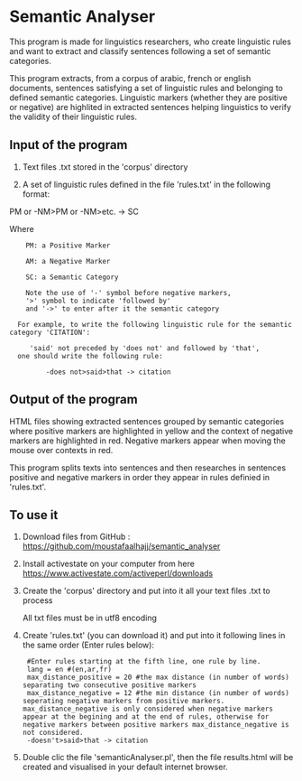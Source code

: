 # Semantic Analyser
This program is made for linguistics researchers, who create linguistic rules and want to extract and classify sentences following a set of semantic categories.

This program extracts, from a corpus of arabic, french or english documents, sentences satisfying a set of linguistic rules and belonging to defined semantic categories. Linguistic markers (whether they are positive or negative) are highlited in extracted sentences helping linguistics to verify the validity of their linguistic rules. 

## Input of the program

   1. Text files .txt stored in the 'corpus' directory

   2. A set of linguistic rules defined in the file 'rules.txt' in the following format:

   PM or -NM>PM or -NM>etc. -> SC

   Where 

        PM: a Positive Marker

        AM: a Negative Marker

        SC: a Semantic Category

        Note the use of '-' symbol before negative markers,
        '>' symbol to indicate 'followed by' 
        and '->' to enter after it the semantic category
       
      For example, to write the following linguistic rule for the semantic category 'CITATION':
     
         'said' not preceded by 'does not' and followed by 'that',
      one should write the following rule: 
      
             -does not>said>that -> citation

## Output of the program

HTML files showing extracted sentences grouped by semantic categories where positive markers are highlighted in yellow and the context of negative markers are highlighted in red. Negative markers appear when moving the mouse over contexts in red.

This program splits texts into sentences and then researches in sentences positive and negative markers in order they appear in rules definied in 'rules.txt'.

## To use it

   1. Download files from GitHub : https://github.com/moustafaalhajj/semantic_analyser

   2. Install activestate on your computer from here https://www.activestate.com/activeperl/downloads

   3. Create the 'corpus' directory and put into it all your text files .txt to process

       All txt files must be in utf8 encoding

   4. Create 'rules.txt' (you can download it) and put into it following lines in the same order (Enter rules below): 

           #Enter rules starting at the fifth line, one rule by line.
           lang = en #(en,ar,fr)
           max_distance_positive = 20 #the max distance (in number of words) separating two consecutive positive markers
           max_distance_negative = 12 #the min distance (in number of words) seperating negative markers from positive markers. max_distance_negative is only considered when negative markers appear at the begining and at the end of rules, otherwise for negative markers between positive markers max_distance_negative is not considered.
           -doesn't>said>that -> citation

   5. Double clic the file 'semanticAnalyser.pl', then the file results.html will be created and visualised in your default internet browser.

